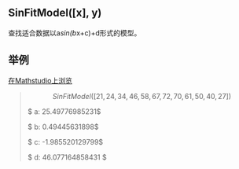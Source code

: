 ## SinFitModel([x], y)

查找适合数据以a*sin(b*x+c)+d形式的模型。




## 举例

[在Mathstudio上浏览](http://mathstud.io/?input[0]=U2luRml0TW9kZWwoWzIxLDI0LDM0LDQ2LDU4LDY3LDcyLDcwLDYxLDUwLDQwLDI3XSk%3D)



>   ```math
>   SinFitModel([21, 24, 34, 46, 58, 67, 72, 70, 61, 50, 40, 27])
>   ```
>   $ a: 25.49776985231$
>
>   $ b: 0.49445631898$
>
>   $ c: -1.985520129799$
>
>   $ d: 46.077164858431 $

